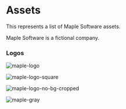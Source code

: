 # Assets

This represents a list of Maple Software assets.

Maple Software is a fictional company.

### Logos

![maple-logo](https://user-images.githubusercontent.com/16090899/202783880-c2f29ddf-2986-4be7-ad71-9a42f9de4787.png)

![maple-logo-square](https://user-images.githubusercontent.com/16090899/202783917-11aa709d-6c92-4547-85cb-bf4596f3b6c8.png)

![maple-logo-no-bg-cropped](https://user-images.githubusercontent.com/16090899/202785586-b4b6025f-0b6b-4c8d-bb97-49f8f3a8371a.png)

![maple-gray](https://user-images.githubusercontent.com/16090899/202797233-4cd3a419-ab2e-477a-becf-f3fece67a9ab.png)
